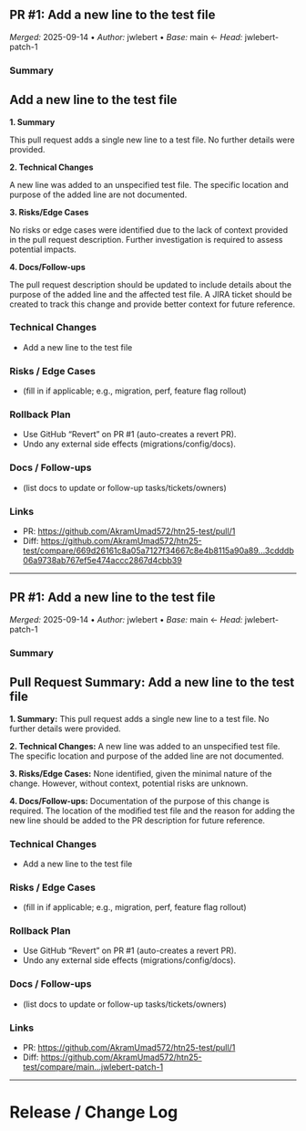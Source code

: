 ## PR #1: Add a new line to the test file
*Merged:* 2025-09-14 • *Author:* jwlebert • *Base:* main ← *Head:* jwlebert-patch-1
### Summary
## Add a new line to the test file

**1. Summary**

This pull request adds a single new line to a test file.  No further details were provided.

**2. Technical Changes**

A new line was added to an unspecified test file.  The specific location and purpose of the added line are not documented.

**3. Risks/Edge Cases**

No risks or edge cases were identified due to the lack of context provided in the pull request description.  Further investigation is required to assess potential impacts.

**4. Docs/Follow-ups**

The pull request description should be updated to include details about the purpose of the added line and the affected test file.  A JIRA ticket should be created to track this change and provide better context for future reference.
### Technical Changes
- Add a new line to the test file
### Risks / Edge Cases
- (fill in if applicable; e.g., migration, perf, feature flag rollout)
### Rollback Plan
- Use GitHub “Revert” on PR #1 (auto-creates a revert PR).
- Undo any external side effects (migrations/config/docs).
### Docs / Follow-ups
- (list docs to update or follow-up tasks/tickets/owners)
### Links
- PR: https://github.com/AkramUmad572/htn25-test/pull/1
- Diff: https://github.com/AkramUmad572/htn25-test/compare/669d26161c8a05a7127f34667c8e4b8115a90a89...3cdddb06a9738ab767ef5e474accc2867d4cbb39
---
## PR #1: Add a new line to the test file
*Merged:* 2025-09-14 • *Author:* jwlebert • *Base:* main ← *Head:* jwlebert-patch-1
### Summary
## Pull Request Summary: Add a new line to the test file

**1. Summary:** This pull request adds a single new line to a test file.  No further details were provided.

**2. Technical Changes:** A new line was added to an unspecified test file.  The specific location and purpose of the added line are not documented.

**3. Risks/Edge Cases:**  None identified, given the minimal nature of the change.  However, without context, potential risks are unknown.

**4. Docs/Follow-ups:**  Documentation of the purpose of this change is required.  The location of the modified test file and the reason for adding the new line should be added to the PR description for future reference.
### Technical Changes
- Add a new line to the test file
### Risks / Edge Cases
- (fill in if applicable; e.g., migration, perf, feature flag rollout)
### Rollback Plan
- Use GitHub “Revert” on PR #1 (auto-creates a revert PR).
- Undo any external side effects (migrations/config/docs).
### Docs / Follow-ups
- (list docs to update or follow-up tasks/tickets/owners)
### Links
- PR: https://github.com/AkramUmad572/htn25-test/pull/1
- Diff: https://github.com/AkramUmad572/htn25-test/compare/main...jwlebert-patch-1
---
# Release / Change Log

